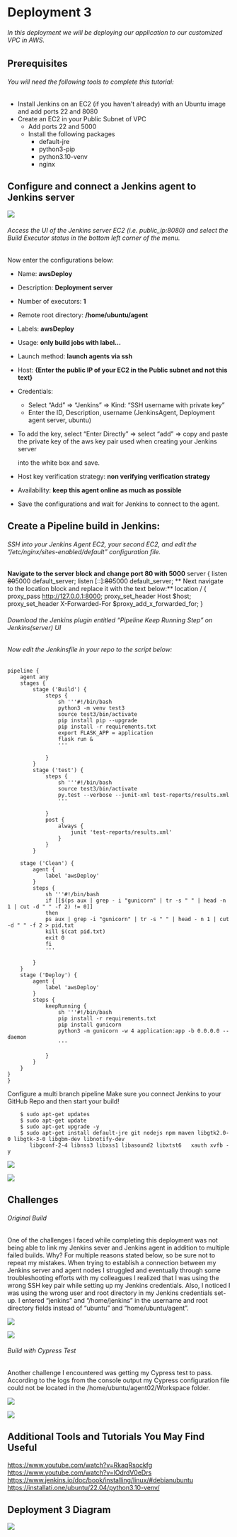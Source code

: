 # Deployment 3 
###### In this deployment we will be deploying our application to our customized VPC in AWS.
## Prerequisites
###### You will need the following tools to complete this tutorial:

- Install Jenkins on an EC2 (if  you haven’t already) with an Ubuntu image and add ports 22 and 8080
- Create an EC2 in your Public Subnet of VPC
	- Add ports 22 and 5000
	- Install the following packages
		- default-jre
		- python3-pip
		- python3.10-venv
		- nginx
## Configure and connect a Jenkins agent to Jenkins server

![](templates/node1.png)

###### Access the UI of the Jenkins server EC2 (i.e. public_ip:8080) and select the Build Executor status in the bottom left corner of the menu.
Now enter the configurations below:
- Name: **awsDeploy**
- Description: **Deployment server**
- Number of executors: **1**
- Remote root directory: **/home/ubuntu/agent**
- Labels: **awsDeploy**
- Usage: **only build jobs with label…**
- Launch method: **launch agents via ssh**
- Host: **{Enter the public IP of your EC2 in the Public subnet and not this text}**
- Credentials: 
	- Select “Add” => “Jenkins” => Kind: “SSH username with private key”
 	- Enter the ID, Description, username (JenkinsAgent, Deployment agent server, ubuntu)
- To add the key, select  “Enter Directly” => select “add” => copy and paste the private
  key of the aws key pair used when creating your Jenkins server 

   into the white box and save.
- Host key verification strategy: **non verifying verification strategy**
- Availability: **keep this agent online as much as possible**
- Save the configurations and wait for Jenkins to connect to the agent.

## Create a Pipeline build in Jenkins:
###### SSH into your Jenkins Agent EC2, your second EC2, and edit the “/etc/nginx/sites-enabled/default” configuration file.
**Navigate to the server block and change port 80 with 5000**
server {
listen ~~80~~5000 default_server;
listen [::]:~~80~~5000 default_server;
** Next navigate to the location block and replace it with the text below:**
location / {
proxy_pass http://127.0.0.1:8000;
proxy_set_header Host $host;
proxy_set_header X-Forwarded-For $proxy_add_x_forwarded_for;
}
###### Download the Jenkins plugin entitled “Pipeline Keep Running Step” on Jenkins(server) UI

###### Now edit the Jenkinsfile in your repo to the script below:

```
pipeline {
    agent any
    stages {
        stage ('Build') {
            steps {
                sh '''#!/bin/bash
                python3 -m venv test3
                source test3/bin/activate
                pip install pip --upgrade
                pip install -r requirements.txt
                export FLASK_APP = application
                flask run &
                '''
              
            }
        }
        stage ('test') {
            steps {
                sh '''#!/bin/bash
                source test3/bin/activate
                py.test --verbose --junit-xml test-reports/results.xml 
                '''
              
            }
            post {
                always {
                    junit 'test-reports/results.xml'
                }
            }
        }
    
    stage ('Clean') {
        agent {
            label 'awsDeploy'
        }
        steps {
            sh '''#!/bin/bash
            if [[$(ps aux | grep - i "gunicorn" | tr -s " " | head -n 1 | cut -d " " -f 2) != 0]]
            then
            ps aux | grep -i "gunicorn" | tr -s " " | head - n 1 | cut -d " " -f 2 > pid.txt
            kill $(cat pid.txt)
            exit 0
            fi
            '''
            
        }
    }
    stage ('Deploy') {
        agent {
            label 'awsDeploy'
        }
        steps {
            keepRunning {
                sh '''#!/bin/bash
                pip install -r requirements.txt
                pip install gunicorn
                python3 -m gunicorn -w 4 application:app -b 0.0.0.0 --daemon 
                '''
                
            }
        }
    }
}
}
```

Configure a multi branch pipeline
Make sure you connect Jenkins to your GitHub Repo and then start your build!
```
    $ sudo apt-get updates
    $ sudo apt-get update
    $ sudo apt-get upgrade -y
    $ sudo apt-get install default-jre git nodejs npm maven libgtk2.0-0 libgtk-3-0 libgbm-dev libnotify-dev
       libgconf-2-4 libnss3 libxss1 libasound2 libxtst6   xauth xvfb -y
```
 
![](templates/image27.png)
 
![](templates/image26.png)


## Challenges
###### Original Build
One of the challenges I faced while completing this deployment was not being able to link my Jenkins sever and Jenkins agent in addition to multiple failed builds. Why? For multiple reasons stated below, so be sure not to repeat my mistakes.
When trying to establish a connection between my Jenkins server and agent nodes I struggled and eventually through some troubleshooting efforts with my colleagues I realized that I was using the wrong SSH key pair while setting up my Jenkins credentials.
Also, I noticed I was using the wrong user and root directory in my Jenkins credentials set-up. I entered “jenkins” and “/home/jenkins” in the username and root directory fields instead of “ubuntu” and “home/ubuntu/agent”. 

 
![](templates/successfulbuild.png)

![](templates/urlshortener.png)



###### Build with Cypress Test

Another challenge I encountered was getting my Cypress test to pass. According to the logs from the console output my Cypress configuration file could not be located in the /home/ubuntu/agent02/Workspace folder.

 
![](templates/image29.png)

![](templates/image28.png)
 

## Additional Tools and Tutorials You May Find Useful 
https://www.youtube.com/watch?v=RkaqRsockfg
https://www.youtube.com/watch?v=lOdrdV0eDrs
https://www.jenkins.io/doc/book/installing/linux/#debianubuntu
https://installati.one/ubuntu/22.04/python3.10-venv/

## Deployment 3 Diagram

 ![](templates/Deployment_3%20Architecture.drawio.png)
